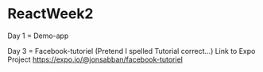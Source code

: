 # ReactWeek2

Day 1 = Demo-app

Day 3 = Facebook-tutoriel (Pretend I spelled Tutorial correct...)
Link to Expo Project https://expo.io/@jonsabban/facebook-tutoriel
